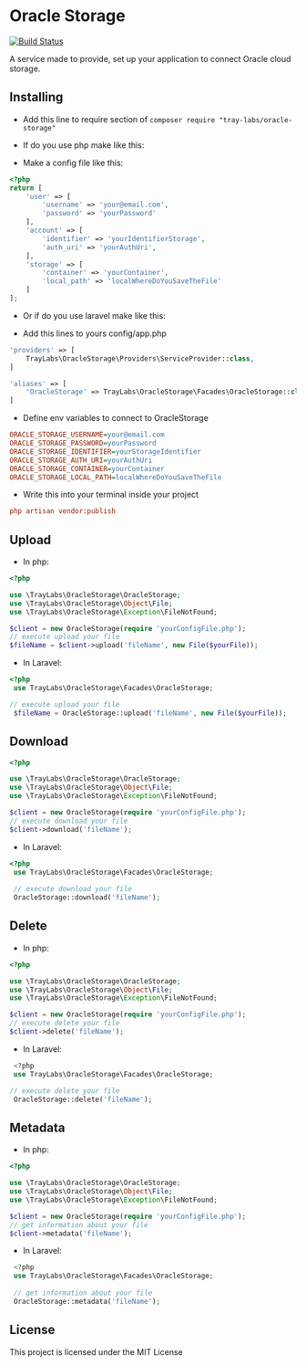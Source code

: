 # Oracle Storage

[![Build Status](https://travis-ci.org/tray-labs/oracle-storage.svg?branch=master)](https://travis-ci.org/tray-labs/oracle-storage)

A service made to provide, set up your application to connect Oracle cloud storage.

## Installing

* Add this line to require section of ```composer require "tray-labs/oracle-storage"```

* If do you use php make like this:
* Make a config file like this:
```php
<?php
return [
    'user' => [
        'username' => 'your@email.com',
        'password' => 'yourPassword'
    ],
    'account' => [
        'identifier' => 'yourIdentifierStorage',
        'auth_uri' => 'yourAuthUri',
    ],
    'storage' => [
        'container' => 'yourContainer',
        'local_path' => 'localWhereDoYouSaveTheFile'
    ]
];
```

* Or if do you use laravel make like this:

* Add this lines to yours config/app.php

```php
'providers' => [
    TrayLabs\OracleStorage\Providers\ServiceProvider::class,
]
```

```php
'aliases' => [
    'OracleStorage' => TrayLabs\OracleStorage\Facades\OracleStorage::class,
]
```

* Define env variables to connect to OracleStorage

```ini
ORACLE_STORAGE_USERNAME=your@email.com
ORACLE_STORAGE_PASSWORD=yourPassword
ORACLE_STORAGE_IDENTIFIER=yourStorageIdentifier
ORACLE_STORAGE_AUTH_URI=yourAuthUri
ORACLE_STORAGE_CONTAINER=yourContainer
ORACLE_STORAGE_LOCAL_PATH=localWhereDoYouSaveTheFile
```

* Write this into your terminal inside your project

```ini
php artisan vendor:publish
```

## Upload
* In php:
```php
<?php

use \TrayLabs\OracleStorage\OracleStorage;
use \TrayLabs\OracleStorage\Object\File;
use \TrayLabs\OracleStorage\Exception\FileNotFound;

$client = new OracleStorage(require 'yourConfigFile.php');
// execute upload your file
$fileName = $client->upload('fileName', new File($yourFile));
```
* In Laravel:
```php
<?php
 use TrayLabs\OracleStorage\Facades\OracleStorage;

// execute upload your file 
 $fileName = OracleStorage::upload('fileName', new File($yourFile));
```

## Download
```php
<?php

use \TrayLabs\OracleStorage\OracleStorage;
use \TrayLabs\OracleStorage\Object\File;
use \TrayLabs\OracleStorage\Exception\FileNotFound;

$client = new OracleStorage(require 'yourConfigFile.php');
// execute download your file
$client->download('fileName');
```
* In Laravel:
```php
<?php
 use TrayLabs\OracleStorage\Facades\OracleStorage;
 
 // execute download your file
 OracleStorage::download('fileName');
```

## Delete
* In php:
```php
<?php

use \TrayLabs\OracleStorage\OracleStorage;
use \TrayLabs\OracleStorage\Object\File;
use \TrayLabs\OracleStorage\Exception\FileNotFound;

$client = new OracleStorage(require 'yourConfigFile.php');
// execute delete your file
$client->delete('fileName');
```
* In Laravel:
```php
 <?php
 use TrayLabs\OracleStorage\Facades\OracleStorage;

// execute delete your file 
 OracleStorage::delete('fileName');
```

## Metadata
* In php:
```php
<?php

use \TrayLabs\OracleStorage\OracleStorage;
use \TrayLabs\OracleStorage\Object\File;
use \TrayLabs\OracleStorage\Exception\FileNotFound;

$client = new OracleStorage(require 'yourConfigFile.php');
// get information about your file
$client->metadata('fileName');
```
* In Laravel:   
```php
 <?php
 use TrayLabs\OracleStorage\Facades\OracleStorage;
 
 // get information about your file
 OracleStorage::metadata('fileName');
```

License
----

This project is licensed under the MIT License
